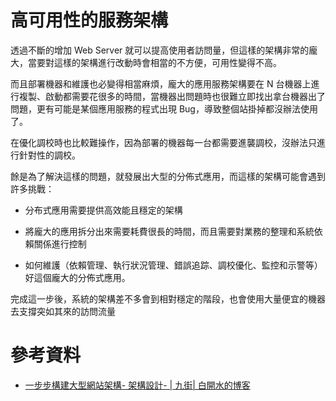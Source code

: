 # 高可用性的服務架構

透過不斷的增加 Web Server 就可以提高使用者訪問量，但這樣的架構非常的龐大，當要對這樣的架構進行改動時會相當的不方便，可用性變得不高。

而且部署機器和維護也必變得相當麻煩，龐大的應用服務架構要在 N 台機器上進行複製、啟動都需要花很多的時間，當機器出問題時也很難立即找出拿台機器出了問題，更有可能是某個應用服務的程式出現 Bug，導致整個站掛掉都沒辦法使用了。

在優化調校時也比較難操作，因為部署的機器每一台都需要進襲調校，沒辦法只進行針對性的調校。

餘是為了解決這樣的問題，就發展出大型的分佈式應用，而這樣的架構可能會遇到許多挑戰：

* 分布式應用需要提供高效能且穩定的架構

* 將龐大的應用拆分出來需要耗費很長的時間，而且需要對業務的整理和系統依賴關係進行控制

* 如何維護（依賴管理、執行狀況管理、錯誤追踪、調校優化、監控和示警等）好這個龐大的分佈式應用。

完成這一步後，系統的架構差不多會到相對穩定的階段，也會使用大量便宜的機器去支撐突如其來的訪問流量


# 參考資料
* [一步步構建大型網站架構- 架構設計- | 九街| 白開水的博客](http://www.9streets.cn/art-php-489.html)
